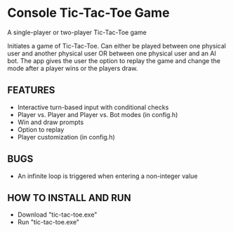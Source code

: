 # Console Tic-Tac-Toe Game
A single-player or two-player Tic-Tac-Toe game

Initiates a game of Tic-Tac-Toe. Can either be played between one physical user and another physical user OR between one physical user and an AI bot. The app gives the user the option to replay the game and change the mode after a player wins or the players draw.

## FEATURES
- Interactive turn-based input with conditional checks
- Player vs. Player and Player vs. Bot modes (in config.h)
- Win and draw prompts
- Option to replay
- Player customization (in config.h)
## BUGS

- An infinite loop is triggered when entering a non-integer value

## HOW TO INSTALL AND RUN
- Download "tic-tac-toe.exe"
- Run "tic-tac-toe.exe"